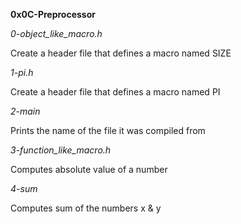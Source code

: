 **0x0C-Preprocessor**

*0-object_like_macro.h*

Create a header file that defines a macro named SIZE

*1-pi.h*

Create a header file that defines a macro named PI

*2-main*

Prints the name of the file it was compiled from

*3-function_like_macro.h*

Computes absolute value of a number

*4-sum*

Computes sum of the numbers x & y